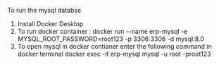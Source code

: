 To run the mysql databse
1. Install Docker Desktop
2. To run docker container :
docker run --name erp-mysql -e MYSQL_ROOT_PASSWORD=root123 -p 3306:3306 -d mysql:8.0
3. To open mysql in docker contianer enter the following command in docker terminal
docker exec -it erp-mysql mysql -u root -proot123  
